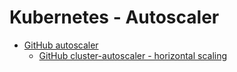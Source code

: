 # Kubernetes - Autoscaler

* [GitHub autoscaler](https://github.com/kubernetes/autoscaler/tree/master)
  * [GitHub cluster-autoscaler - horizontal scaling](https://github.com/kubernetes/autoscaler/tree/master/cluster-autoscaler)

